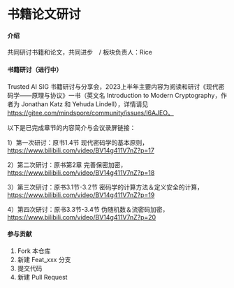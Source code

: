 # 书籍论文研讨

#### 介绍
共同研讨书籍和论文，共同进步　/ 板块负责人：Rice

#### 书籍研讨（进行中）
Trusted AI SIG 书籍研讨与分享会，2023上半年主要内容为阅读和研讨《现代密码学——原理与协议》一书（英文名 Introduction to Modern Cryptography，作者为 Jonathan Katz 和 Yehuda Lindell），详情请见 https://gitee.com/mindspore/community/issues/I6AJEO。

以下是已完成章节的内容简介与会议录屏链接：

1）第一次研讨：原书1.4节 现代密码学的基本原则，https://www.bilibili.com/video/BV14g411V7nZ?p=17

2）第二次研讨：原书第2章 完善保密加密，https://www.bilibili.com/video/BV14g411V7nZ?p=18

3）第三次研讨：原书3.1节-3.2节 密码学的计算方法＆定义安全的计算，https://www.bilibili.com/video/BV14g411V7nZ?p=19

4）第四次研讨：原书3.3节-3.4节 伪随机数＆流密码加密，https://www.bilibili.com/video/BV14g411V7nZ?p=20


#### 参与贡献

1.  Fork 本仓库
2.  新建 Feat_xxx 分支
3.  提交代码
4.  新建 Pull Request